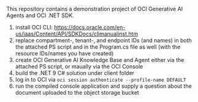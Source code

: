 This repository contains a demonstration project of OCI Generative AI Agents and OCI .NET SDK.

1. install OCI CLI: https://docs.oracle.com/en-us/iaas/Content/API/SDKDocs/climanualinst.htm
2. replace compartment-, tenant-, and endpoint IDs (and names) in both the attached PS script and in the Program.cs file as well (with the resource IDs/names you have created)
3. create OCI Generative AI Knowledge Base and Agent either via the attached PS script, or maually via the OCI Console
4. build the .NET 9 C# solution under client folder
5. log in to OCI via `oci session authenticate --profile-name DEFAULT`
6. run the compiled console application and supply a question about the document uploaded to the object storage bucket
